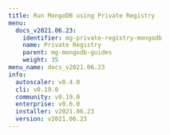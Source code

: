 ```yaml
---
title: Run MongoDB using Private Registry
menu:
  docs_v2021.06.23:
    identifier: mg-private-registry-mongodb
    name: Private Registry
    parent: mg-mongodb-guides
    weight: 35
menu_name: docs_v2021.06.23
info:
  autoscaler: v0.4.0
  cli: v0.19.0
  community: v0.19.0
  enterprise: v0.6.0
  installer: v2021.06.23
  version: v2021.06.23
---
```


